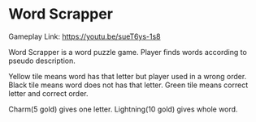 # Word Scrapper

  Gameplay Link: https://youtu.be/sueT6ys-1s8
  
  Word Scrapper is a word puzzle game. Player finds words according to pseudo description.
  
  Yellow tile means word has that letter but player used in a wrong order.
  Black tile means word does not has that letter.
  Green tile means correct letter and correct order.
  
  Charm(5 gold) gives one letter.
  Lightning(10 gold) gives whole word.
